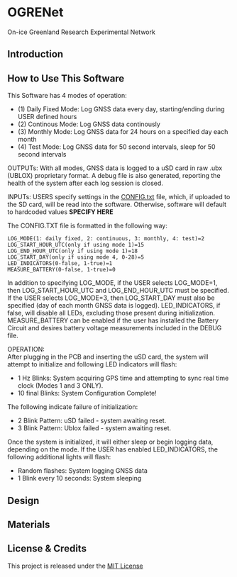 # OGRENet
On-ice Greenland Research Experimental Network

## Introduction
## How to Use This Software

This Software has 4 modes of operation: 
  - (1) Daily Fixed Mode: Log GNSS data every day, starting/ending during USER defined hours
  - (2) Continous Mode: Log GNSS data continously
  - (3) Monthly Mode: Log GNSS data for 24 hours on a specified day each month
  - (4) Test Mode: Log GNSS data for 50 second intervals, sleep for 50 second intervals
  
OUTPUTs: With all modes, GNSS data is logged to a uSD card in raw .ubx (UBLOX) proprietary format. A debug file is also generated, reporting the health of the system after each log session is closed.
  
INPUTs: USERS specify settings in the [CONFIG.txt](OGRENet/CONFIG) file, which, if uploaded to the SD card, will be read into the software. 
Otherwise, software will default to hardcoded values **SPECIFY HERE**

The CONFIG.TXT file is formatted in the following way: 

```
LOG_MODE(1: daily fixed, 2: continuous, 3: monthly, 4: test)=2
LOG_START_HOUR_UTC(only if using mode 1)=15
LOG_END_HOUR_UTC(only if using mode 1)=18
LOG_START_DAY(only if using mode 4, 0-28)=5
LED_INDICATORS(0-false, 1-true)=1
MEASURE_BATTERY(0-false, 1-true)=0
```

In addition to specifying LOG_MODE, if the USER selects LOG_MODE=1, then LOG_START_HOUR_UTC and LOG_END_HOUR_UTC must be specified. 
If the USER selects LOG_MODE=3, then LOG_START_DAY must also be specified (day of each month GNSS data is logged). 
LED_INDICATORS, if false, will disable all LEDs, excluding those present during initialization. 
MEASURE_BATTERY can be enabled if the user has installed the Battery Circuit and desires battery voltage measurements included in the DEBUG file. 

OPERATION:  
After plugging in the PCB and inserting the uSD card, the system will attempt to initialize and following LED indicators will flash: 
  - 1 Hz Blinks: System acquiring GPS time and attempting to sync real time clock (Modes 1 and 3 ONLY).
  - 10 final Blinks: System Configuration Complete!
  
 The following indicate failure of initialization: 
  - 2 Blink Pattern: uSD failed - system awaiting reset.
  - 3 Blink Pattern: Ublox failed - system awaiting reset.

Once the system is initialized, it will either sleep or begin logging data, depending on the mode. 
If the USER has enabled LED_INDICATORS, the following additional lights will flash: 
  - Random flashes: System logging GNSS data
  - 1 Blink every 10 seconds: System sleeping


## Design
## Materials
## License & Credits
This project is released under the [MIT License](http://opensource.org/licenses/MIT)
